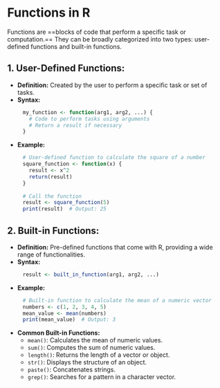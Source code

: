 # Functions in R
Functions are ==blocks of code that perform a specific task or computation.== They can be broadly categorized into two types: user-defined functions and built-in functions.

## 1. User-Defined Functions:
- **Definition:** Created by the user to perform a specific task or set of tasks.
- **Syntax:**
```R
     my_function <- function(arg1, arg2, ...) {
       # Code to perform tasks using arguments
       # Return a result if necessary
     }
```
- **Example:**
```R
     # User-defined function to calculate the square of a number
     square_function <- function(x) {
       result <- x^2
       return(result)
     }
     
     # Call the function
     result <- square_function(5)
     print(result)  # Output: 25
```

## 2. Built-in Functions:
- **Definition:** Pre-defined functions that come with R, providing a wide range of functionalities.
- **Syntax:**
```R
     result <- built_in_function(arg1, arg2, ...)
```
- **Example:**
```R
     # Built-in function to calculate the mean of a numeric vector
     numbers <- c(1, 2, 3, 4, 5)
     mean_value <- mean(numbers)
     print(mean_value)  # Output: 3
```

- **Common Built-in Functions:**
	- `mean()`: Calculates the mean of numeric values.
	- `sum()`: Computes the sum of numeric values.
	- `length()`: Returns the length of a vector or object.
	- `str()`: Displays the structure of an object.
	- `paste()`: Concatenates strings.
	- `grep()`: Searches for a pattern in a character vector.